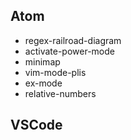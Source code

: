 ## Atom
* regex-railroad-diagram
* activate-power-mode
* minimap
* vim-mode-plis
* ex-mode
* relative-numbers

## VSCode
